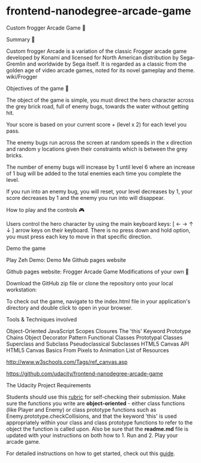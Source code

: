 frontend-nanodegree-arcade-game
===============================

Custom frogger Arcade Game 🐸

Summary 💬

Custom frogger Arcade is a variation of the classic Frogger arcade game developed by Konami and licensed for North American distribution by Sega-Gremlin and worldwide by Sega itself. It is regarded as a classic from the golden age of video arcade games, noted for its novel gameplay and theme. wiki/Frogger

Objectives of the game 🏃

The object of the game is simple, you must direct the hero character across the grey brick road, full of enemy bugs, towards the water without getting hit.

Your score is based on your current score + (level x 2) for each level you pass.

The enemy bugs run across the screen at random speeds in the x direction and random y locations given their constraints which is between the grey bricks.

The number of enemy bugs will increase by 1 until level 6 where an increase of 1 bug will be added to the total enemies each time you complete the level.

If you run into an enemy bug, you will reset, your level decreases by 1, your score decreases by 1 and the enemy you run into will disappear.

How to play and the controls 🎮

Users control the hero character by using the main keyboard keys: [ ← → ↑ ↓ ] arrow keys on their keyboard. There is no press down and hold option, you must press each key to move in that specific direction.

Demo the game

Play Zeh Demo: Demo Me
Github pages website

Github pages website: Frogger Arcade Game
Modifications of your own 🙌

Download the GitHub zip file or clone the repository onto your local workstation:

To check out the game, navigate to the index.html file in your application's directory and double click to open in your browser.

Tools & Techniques involved

Object-Oriented JavaScript
Scopes
Closures
The 'this' Keyword
Prototype Chains
Object Decorator Pattern
Functional Classes
Prototypal Classes
Superclass and Subclass
Pseudoclassical Subclasses
HTML5 Canvas API
HTML5 Canvas Basics
From Pixels to Animation
List of Resources

http://www.w3schools.com/Tags/ref_canvas.asp

https://github.com/udacity/frontend-nanodegree-arcade-game

The Udacity Project Requirements

Students should use this [rubric](https://review.udacity.com/#!/projects/2696458597/rubric) for self-checking their submission. Make sure the functions you write are **object-oriented** - either class functions (like Player and Enemy) or class prototype functions such as Enemy.prototype.checkCollisions, and that the keyword 'this' is used appropriately within your class and class prototype functions to refer to the object the function is called upon. Also be sure that the **readme.md** file is updated with your instructions on both how to 1. Run and 2. Play your arcade game.

For detailed instructions on how to get started, check out this [guide](https://docs.google.com/document/d/1v01aScPjSWCCWQLIpFqvg3-vXLH2e8_SZQKC8jNO0Dc/pub?embedded=true).
